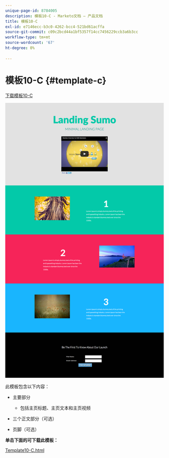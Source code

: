 ```yaml
---
unique-page-id: 8784005
description: 模板10-C - Marketo文档 — 产品文档
title: 模板10-C
exl-id: e7146ecc-b3c0-4262-bcc4-521bd61acffa
source-git-commit: c09c2bcd44a1bf5357f14cc7456229ccb3a6b3cc
workflow-type: tm+mt
source-wordcount: '67'
ht-degree: 0%

---
```


# 模板10-C {#template-c}

[下载模板10-C](https://docs.marketo.com/download/attachments/8784005/template-10c.html?version=2&amp;modificationdate=1438210917000&amp;api=v2)

![](assets/image2015-7-27-10-3a57-3a9.png)

此模板包含以下内容：

* 主要部分

   * 包括主页标题、主页文本和主页视频

* 三个正文部分（可选）
* 页脚（可选）

**单击下面的可下载此模板：**

[Template10-C.html](https://docs.marketo.com/download/attachments/8784005/template-10c.html?version=2&amp;modificationdate=1438210917000&amp;api=v2)
